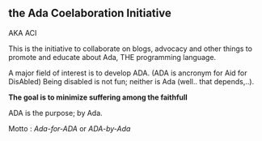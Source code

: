 the Ada Coelaboration Initiative
---
AKA ACI

This is the initiative to collaborate on blogs, advocacy and other
things to promote and educate about Ada, THE programming language.

A major field of interest is to develop ADA. (ADA is ancronym for
Aid for DisAbled) Being disabled is not fun; neither is Ada (well.. 
that depends,..). 

**The goal is to minimize suffering among the faithfull**

ADA is the purpose; by Ada.

Motto : *Ada-for-ADA* or *ADA-by-Ada*

